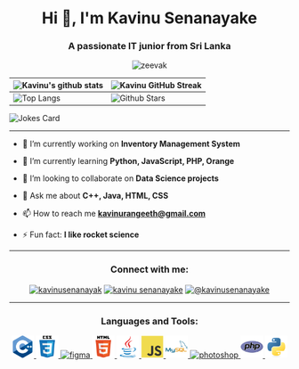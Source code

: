 <h1 align="center">Hi 👋, I'm Kavinu Senanayake</h1>
<h3 align="center">A passionate IT junior from Sri Lanka</h3>

<p align="center"> <img src="https://komarev.com/ghpvc/?username=zeevak&label=Profile%20views&color=0e75b6&style=flat" alt="zeevak" /> </p>

| ![Kavinu's github stats](https://github-readme-stats.vercel.app/api?username=zeevak&show_icons=true&theme=tokyonight) | ![Kavinu GitHub Streak](https://github-readme-streak-stats.herokuapp.com/?user=zeevak&theme=tokyonight) |
| --- | --- |
| ![Top Langs](https://github-readme-stats.vercel.app/api/top-langs/?username=zeevak&theme=tokyonight) | ![Github Stars](https://github-readme-stats.vercel.app/api?username=zeevak&show_icons=true&locale=en&count_private=true&hide_rank=true&custom_title=My%20GitHub%20Stats&disable_animations=true&theme=tokyonight) |

![Jokes Card](https://readme-jokes.vercel.app/api?theme=tokyonight)


---
- 🔭 I’m currently working on **Inventory Management System**

- 🌱 I’m currently learning **Python, JavaScript, PHP, Orange**

- 👯 I’m looking to collaborate on **Data Science projects**

- 💬 Ask me about **C++, Java, HTML, CSS**

- 📫 How to reach me **kavinurangeeth@gmail.com**

- ⚡ Fun fact: **I like rocket science**

---
<h3 align="center">Connect with me:</h3>
<p align="center">
<a href="https://twitter.com/kavinusenanayak" target="blank"><img align="center" src="https://raw.githubusercontent.com/rahuldkjain/github-profile-readme-generator/master/src/images/icons/Social/twitter.svg" alt="kavinusenanayak" height="30" width="40" /></a>
<a href="https://linkedin.com/in/kavinu-senanayake-683b3b198" target="blank"><img align="center" src="https://raw.githubusercontent.com/rahuldkjain/github-profile-readme-generator/master/src/images/icons/Social/linked-in-alt.svg" alt="kavinu senanayake" height="30" width="40" /></a>
<a href="https://medium.com/@kavinusenanayake" target="blank"><img align="center" src="https://raw.githubusercontent.com/rahuldkjain/github-profile-readme-generator/master/src/images/icons/Social/medium.svg" alt="@kavinusenanayake" height="30" width="40" /></a>
</p>

---
<h3 align="center">Languages and Tools:</h3>
<p align="center"> 
  <a href="https://www.w3schools.com/cpp/" target="_blank" rel="noreferrer"> <img src="https://raw.githubusercontent.com/devicons/devicon/master/icons/cplusplus/cplusplus-original.svg" alt="cplusplus" width="40" height="40"/> </a> 
  <a href="https://www.w3schools.com/css/" target="_blank" rel="noreferrer"> <img src="https://raw.githubusercontent.com/devicons/devicon/master/icons/css3/css3-original-wordmark.svg" alt="css3" width="40" height="40"/> </a> 
  <a href="https://www.figma.com/" target="_blank" rel="noreferrer"> <img src="https://www.vectorlogo.zone/logos/figma/figma-icon.svg" alt="figma" width="40" height="40"/> </a> 
  <a href="https://www.w3.org/html/" target="_blank" rel="noreferrer"> <img src="https://raw.githubusercontent.com/devicons/devicon/master/icons/html5/html5-original-wordmark.svg" alt="html5" width="40" height="40"/> </a> 
  <a href="https://www.java.com" target="_blank" rel="noreferrer"> <img src="https://raw.githubusercontent.com/devicons/devicon/master/icons/java/java-original.svg" alt="java" width="40" height="40"/> </a> 
  <a href="https://developer.mozilla.org/en-US/docs/Web/JavaScript" target="_blank" rel="noreferrer"> <img src="https://raw.githubusercontent.com/devicons/devicon/master/icons/javascript/javascript-original.svg" alt="javascript" width="40" height="40"/> </a> 
  <a href="https://www.mysql.com/" target="_blank" rel="noreferrer"> <img src="https://raw.githubusercontent.com/devicons/devicon/master/icons/mysql/mysql-original-wordmark.svg" alt="mysql" width="40" height="40"/> </a> 
  <a href="https://www.photoshop.com/en" target="_blank" rel="noreferrer"> <img src="https://github.com/Scar1109/skill-icons/blob/main/icons/Photoshop.svg" alt="photoshop" width="40" height="40"/> </a> 
  <a href="https://www.php.net" target="_blank" rel="noreferrer"> <img src="https://raw.githubusercontent.com/devicons/devicon/master/icons/php/php-original.svg" alt="php" width="40" height="40"/> </a> 
  <a href="https://www.python.org" target="_blank" rel="noreferrer"> <img src="https://raw.githubusercontent.com/devicons/devicon/master/icons/python/python-original.svg" alt="python" width="40" height="40"/> </a> </p>
